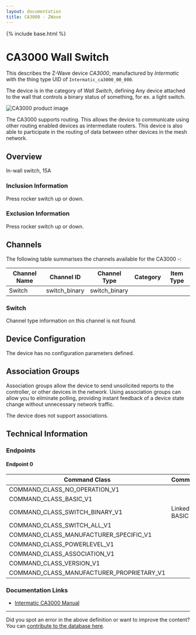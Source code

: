 ```yaml
---
layout: documentation
title: CA3000 - ZWave
---
```


{% include base.html %}

# CA3000 Wall Switch
This describes the Z-Wave device *CA3000*, manufactured by *Intermatic* with the thing type UID of ```Intermatic_ca3000_00_000```.

The device is in the category of *Wall Switch*, defining Any device attached to the wall that controls a binary status of something, for ex. a light switch.

![CA3000 product image](https://opensmarthouse.org/assets/zwave/attachments/468/CA3000.png)


The CA3000 supports routing. This allows the device to communicate using other routing enabled devices as intermediate routers.  This device is also able to participate in the routing of data between other devices in the mesh network.

## Overview

In-wall switch, 15A

### Inclusion Information

Press rocker switch up or down.

### Exclusion Information

Press rocker switch up or down.

## Channels

The following table summarises the channels available for the CA3000 -:

| Channel Name | Channel ID | Channel Type | Category | Item Type |
|--------------|------------|--------------|----------|-----------|
| Switch | switch_binary | switch_binary |  |  | 

### Switch
Channel type information on this channel is not found.



## Device Configuration

The device has no configuration parameters defined.

## Association Groups

Association groups allow the device to send unsolicited reports to the controller, or other devices in the network. Using association groups can allow you to eliminate polling, providing instant feedback of a device state change without unnecessary network traffic.

The device does not support associations.
## Technical Information

### Endpoints

#### Endpoint 0

| Command Class | Comment |
|---------------|---------|
| COMMAND_CLASS_NO_OPERATION_V1| |
| COMMAND_CLASS_BASIC_V1| |
| COMMAND_CLASS_SWITCH_BINARY_V1| Linked to BASIC|
| COMMAND_CLASS_SWITCH_ALL_V1| |
| COMMAND_CLASS_MANUFACTURER_SPECIFIC_V1| |
| COMMAND_CLASS_POWERLEVEL_V1| |
| COMMAND_CLASS_ASSOCIATION_V1| |
| COMMAND_CLASS_VERSION_V1| |
| COMMAND_CLASS_MANUFACTURER_PROPRIETARY_V1| |

### Documentation Links

* [Intermatic CA3000 Manual](https://www.opensmarthouse.org/zwavedatabase/468/Intermatic-CA3000-Manual.pdf)

---

Did you spot an error in the above definition or want to improve the content?
You can [contribute to the database here](https://www.opensmarthouse.org/zwavedatabase/468).
